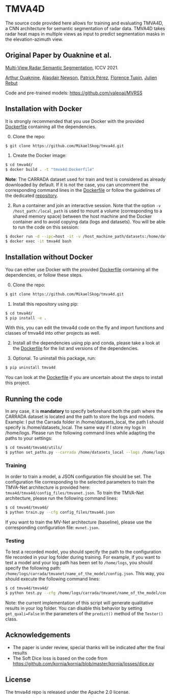 # TMVA4D
The source code provided here allows for training and evaluating TMVA4D, a CNN architecture for semantic segmentation of radar data. TMVA4D takes radar heat maps in multiple views as input to predict segmentation masks in the elevation-azimuth view.

## Original Paper by Ouaknine et al.
[Multi-View Radar Semantic Segmentation](https://arxiv.org/abs/2103.16214), ICCV 2021.

[Arthur Ouaknine](https://arthurouaknine.github.io/), [Alasdair Newson](https://sites.google.com/site/alasdairnewson/), [Patrick Pérez](https://ptrckprz.github.io/), [Florence Tupin](https://perso.telecom-paristech.fr/tupin/), [Julien Rebut](https://scholar.google.com/citations?user=BJcQNcoAAAAJ&hl=fr)

Code and pre-trained models: <https://github.com/valeoai/MVRSS>

## Installation with Docker

It is strongly recommended that you use Docker with the provided [Dockerfile](./Dockerfile) containing all the dependencies.

0. Clone the repo:
```bash
$ git clone https://github.com/MikaelSkog/tmva4d.git
```

1. Create the Docker image:
```bash
$ cd tmva4d/
$ docker build . -t "tmva4d:Dockerfile"
```

**Note**: The CARRADA dataset used for train and test is considered as already downloaded by default. If it is not the case, you can uncomment the corresponding command lines in the [Dockerfile](./Dockerfile) or follow the guidelines of the dedicated [repository](https://github.com/valeoai/carrada_dataset).

2. Run a container and join an interactive session. Note that the option `-v /host_path:/local_path` is used to mount a volume (corresponding to a shared memory space) between the host machine and the Docker container and to avoid copying data (logs and datasets). You will be able to run the code on this session:
```bash
$ docker run -d --ipc=host -it -v /host_machine_path/datasets:/home/datasets_local -v /host_machine_path/logs:/home/logs --name tmva4d --gpus all tmva4d:Dockerfile sleep infinity
$ docker exec -it tmva4d bash
```


## Installation without Docker

You can either use Docker with the provided [Dockerfile](./Dockerfile) containing all the dependencies, or follow these steps.

0. Clone the repo:
```bash
$ git clone https://github.com/MikaelSkog/tmva4d.git
```

1. Install this repository using pip:
```bash
$ cd tmva4d/
$ pip install -e .
```
With this, you can edit the tmva4d code on the fly and import functions and classes of tmva4d into other projects as well.

2. Install all the dependencies using pip and conda, please take a look at the [Dockerfile](./Dockerfile) for the list and versions of the dependencies.

3. Optional. To uninstall this package, run:
```bash
$ pip uninstall tmva4d
```

You can look at the [Dockerfile](./Dockerfile) if you are uncertain about the steps to install this project.


## Running the code

In any case, it is **mandatory** to specify beforehand both the path where the CARRADA dataset is located and the path to store the logs and models. Example: I put the Carrada folder in /home/datasets_local, the path I should specify is /home/datasets_local. The same way if I store my logs in /home/logs. Please run the following command lines while adapting the paths to your settings:

```bash
$ cd tmva4d/tmva4d/utils/
$ python set_paths.py --carrada /home/datasets_local --logs /home/logs
```

### Training

In order to train a model, a JSON configuration file should be set. The configuration file corresponding to the selected parameters to train the TMVA-Net architecture is provided here: `tmva4d/tmva4d/config_files/tmvanet.json`. To train the TMVA-Net architecture, please run the following command lines:

```bash
$ cd tmva4d/tmva4d/
$ python train.py --cfg config_files/tmva4d.json
```

If you want to train the MV-Net architecture (baseline), please use the corresponding configuration file: `mvnet.json`.

### Testing

To test a recorded model, you should specify the path to the configuration file recorded in your log folder during training. For example, if you want to test a model and your log path has been set to `/home/logs`, you should specify the following path: `/home/logs/carrada/tmvanet/name_of_the_model/config.json`. This way, you should execute the following command lines:

```bash
$ cd tmva4d/tmva4d/
$ python test.py --cfg /home/logs/carrada/tmvanet/name_of_the_model/config.json
```
Note: the current implementation of this script will generate qualitative results in your log folder. You can disable this behavior by setting `get_quali=False` in the parameters of the `predict()` method of the `Tester()` class.


## Acknowledgements
- The paper is under review, special thanks will be indicated after the final results
- The Soft Dice loss is based on the code from <https://github.com/kornia/kornia/blob/master/kornia/losses/dice.py>

## License

The tmva4d repo is released under the Apache 2.0 license.
